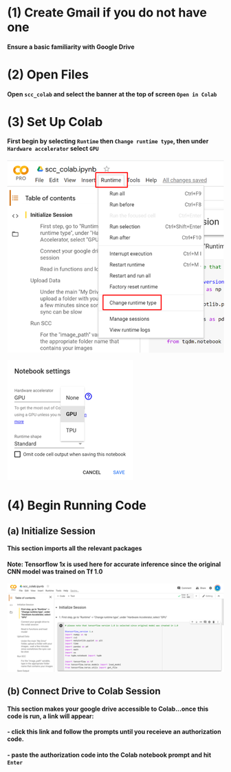 # (1) Create Gmail if you do not have one
#### Ensure a basic familiarity with Google Drive

# (2) Open Files

#### Open `scc_colab` and select the banner at the top of screen `Open in Colab`


# (3) Set Up Colab
#### First begin by selecting `Runtime` then `Change runtime type`, then under `Hardware accelerator` select `GPU`
![](../../icons/Picture1.png)

![](../../icons/Picture2.png)

# (4) Begin Running Code

## (a) Initialize Session
#### This section imports all the relevant packages
#### Note: Tensorflow 1x is used here for accurate inference since the original CNN model was trained on Tf 1.0
![](../../icons/Picture3.png)

## (b) Connect Drive to Colab Session
#### This section makes your google drive accessible to Colab...once this code is run, a link will appear: 
#### - click this link and follow the prompts until you receieve an authorization code. 
#### - paste the authorization code into the Colab notebook prompt and hit `Enter`
